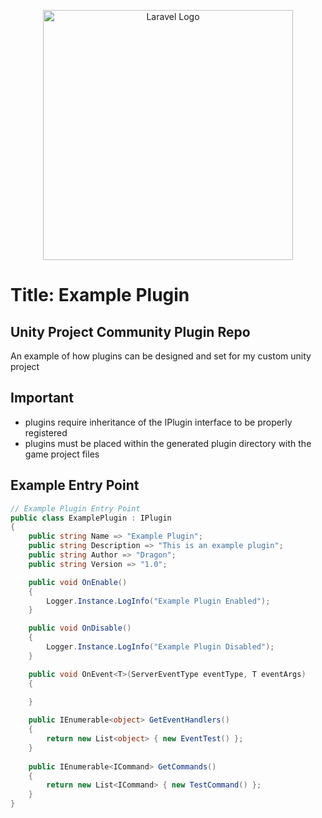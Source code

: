 <p align="center"><img src="example.png" width="400" alt="Laravel Logo"></a></p>

# Title: Example Plugin

## Unity Project Community Plugin Repo

An example of how plugins can be designed and set for my custom unity project

## Important

- plugins require inheritance of the IPlugin interface to be properly registered
- plugins must be placed within the generated plugin directory with the game project files

## Example Entry Point

```csharp
// Example Plugin Entry Point
public class ExamplePlugin : IPlugin
{
    public string Name => "Example Plugin";
    public string Description => "This is an example plugin";
    public string Author => "Dragon";
    public string Version => "1.0";

    public void OnEnable()
    {
        Logger.Instance.LogInfo("Example Plugin Enabled");
    }

    public void OnDisable()
    {
        Logger.Instance.LogInfo("Example Plugin Disabled");
    }

    public void OnEvent<T>(ServerEventType eventType, T eventArgs)
    {
        
    }

    public IEnumerable<object> GetEventHandlers()
    {
        return new List<object> { new EventTest() };
    }
    
    public IEnumerable<ICommand> GetCommands()
    {
        return new List<ICommand> { new TestCommand() };
    }
}
```


